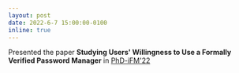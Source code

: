 ```yaml
---
layout: post
date: 2022-6-7 15:00:00-0100
inline: true
---
```


Presented the paper **Studying Users' Willingness to Use a Formally Verified Password Manager** in [PhD-iFM'22](https://ifm22.si.usi.ch/pages/phd/)
